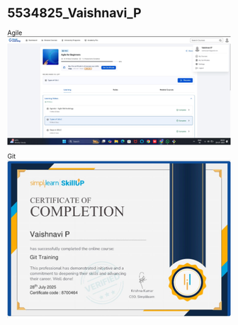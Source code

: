 # 5534825_Vaishnavi_P

Agile
![image alt](https://github.com/VaishnaviReddy1224/5534825_Vaishnavi_P/blob/c0defbc313aa803d4fa67255aaa46fb954ab8817/Agile.jpg)


Git
![image alt](https://github.com/VaishnaviReddy1224/5534825_Vaishnavi_P/blob/6b48f6c4e075feb489004773e2d64ed42860a243/Git.jpg)





